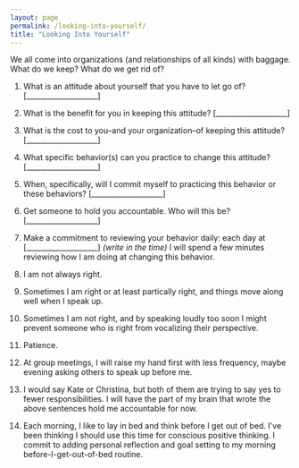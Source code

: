```yaml
---
layout: page
permalink: /looking-into-yourself/
title: "Looking Into Yourself"
---
```


We all come into organizations (and relationships of all kinds) with baggage.
What do we keep?
What do we get rid of?

1.  What is an attitude about yourself that you have to let go of?
    [____________________]

2.  What is the benefit for you in keeping this attitude?
    [____________________]

3.  What is the cost to you–and your organization–of keeping this attitude?
    [____________________]

4.  What specific behavior(s) can you practice to change this attitude?
    [____________________]

5.  When, specifically, will I commit myself to practicing this behavior or these behaviors?
    [____________________]

6.  Get someone to hold you accountable.  Who will this be?
    [____________________]

7.  Make a commitment to reviewing your behavior daily:
    each day at [____________________] *(write in the time)*
    I will spend a few minutes reviewing how I am doing at changing this behavior.


1. I am not always right.
2. Sometimes I am right or at least partically right, and things move along well when I speak up.
3. Sometimes I am not right, and by speaking loudly too soon I might prevent someone who is right from vocalizing their perspective.
4. Patience.
5. At group meetings, I will raise my hand first with less frequency, maybe evening asking others to speak up before me.
6. I would say Kate or Christina, but both of them are trying to say yes to fewer responsibilities. I will have the part of my brain that wrote the above sentences hold me accountable for now.
7. Each morning, I like to lay in bed and think before I get out of bed. I've been thinking I should use this time for conscious positive thinking. I commit to adding personal reflection and goal setting to my morning before-I-get-out-of-bed routine.

